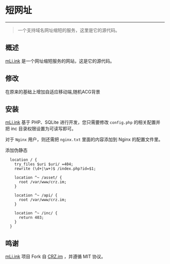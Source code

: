 # 短网址
---
> 一个支持域名网址缩短的服务，这里是它的源代码。

## 概述
[mLi.ink](https://mLi.ink) 是一个网址缩短服务的网站，这是它的源代码。

## 修改

在原来的基础上增加自适应移动端,随机ACG背景

## 安装
[mLi.ink](https://mLi.ink) 基于 PHP、SQLite 进行开发，您只需要修改 `config.php` 的相关配置并把 inc 目录权限设置为可读写即可。

对于 `Nginx` 用户，则还需把 `nginx.txt` 里面的内容添加到 Nginx 的配置文件里。

添加伪静态
```
  location / {
    try_files $uri $uri/ =404;
    rewrite (\d+|\w+)$ /index.php?id=$1;

    location ^~ /asset/ {
      root /var/www/crz.im;
    }

    location ^~ /api/ {
      root /var/www/crz.im;
    }

    location ^~ /inc/ {
      return 403;
    }
  }
```

## 鸣谢
[mLi.ink](https://mLi.ink) 项目 Fork 自 [CRZ.im](https://github.com/Caringor/CRZ.im/) ，并遵循 MIT 协议。